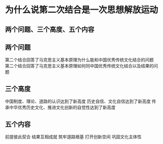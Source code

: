 # 为什么说第二次结合是一次思想解放运动

## 两个问题、三个高度、五个内容

## 两个问题
第二个结合回答了马克思主义基本原理为什么能和中国优秀传统文化结合的问题
第二个结合回答了马克思主义基本原理如何同中国优秀传统文化结合以及结果的问题

## 三个高度
中国制度、理论、道路的认识达到了新高度
历史自信、文化自信达到了新高度
传承中华优秀历史文化、推进文化创新的自觉性达到了新高度

## 五个内容
前提彼此契合
结果互相成就
筑牢道路根基
打开创新空间
巩固文化主体性
